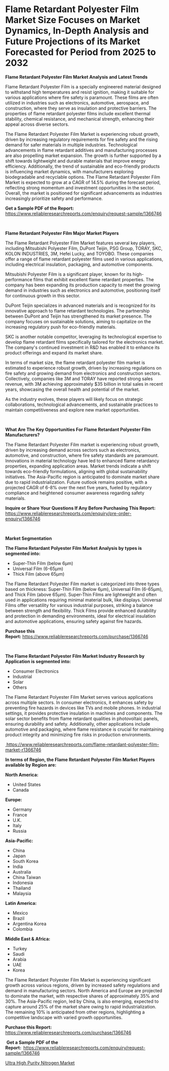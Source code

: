 <p><h1>Flame Retardant Polyester Film Market Size Focuses on Market Dynamics, In-Depth Analysis and Future Projections of its Market Forecasted for Period from 2025 to 2032</h1></p><p><strong>Flame Retardant Polyester Film Market Analysis and Latest Trends</strong></p>
<p><p>Flame Retardant Polyester Film is a specially engineered material designed to withstand high temperatures and resist ignition, making it suitable for various applications where fire safety is paramount. These films are often utilized in industries such as electronics, automotive, aerospace, and construction, where they serve as insulation and protective barriers. The properties of flame retardant polyester films include excellent thermal stability, chemical resistance, and mechanical strength, enhancing their appeal across diverse sectors.</p><p>The Flame Retardant Polyester Film Market is experiencing robust growth, driven by increasing regulatory requirements for fire safety and the rising demand for safer materials in multiple industries. Technological advancements in flame retardant additives and manufacturing processes are also propelling market expansion. The growth is further supported by a shift towards lightweight and durable materials that improve energy efficiency. Additionally, the trend of sustainable and eco-friendly products is influencing market dynamics, with manufacturers exploring biodegradable and recyclable options. The Flame Retardant Polyester Film Market is expected to grow at a CAGR of 14.5% during the forecast period, reflecting strong momentum and investment opportunities in the sector. Overall, the market is positioned for significant advancements as industries increasingly prioritize safety and performance.</p></p>
<p><strong>Get a Sample PDF of the Report:&nbsp;</strong> <a href="https://www.reliableresearchreports.com/enquiry/request-sample/1366746?utm_campaign=2606&utm_medium=2&utm_source=Github&utm_content=ia&utm_term=22032025&utm_id=flame-retardant-polyester-film">https://www.reliableresearchreports.com/enquiry/request-sample/1366746</a></p>
<p>&nbsp;</p>
<p><strong>Flame Retardant Polyester Film Major Market Players</strong></p>
<p><p>The Flame Retardant Polyester Film Market features several key players, including Mitsubishi Polyester Film, DuPont Teijin, PSG Group, TORAY, SKC, KOLON INDUSTRIES, 3M, Hefei Lucky, and TOYOBO. These companies offer a range of flame retardant polyester films used in various applications, including electrical insulation, packaging, and automotive components.</p><p>Mitsubishi Polyester Film is a significant player, known for its high-performance films that exhibit excellent flame retardant properties. The company has been expanding its production capacity to meet the growing demand in industries such as electronics and automotive, positioning itself for continuous growth in this sector.</p><p>DuPont Teijin specializes in advanced materials and is recognized for its innovative approach to flame retardant technologies. The partnership between DuPont and Teijin has strengthened its market presence. The company focuses on sustainable solutions, aiming to capitalize on the increasing regulatory push for eco-friendly materials.</p><p>SKC is another notable competitor, leveraging its technological expertise to develop flame retardant films specifically tailored for the electronics market. The company's continued investment in R&D has enabled it to enhance its product offerings and expand its market share.</p><p>In terms of market size, the flame retardant polyester film market is estimated to experience robust growth, driven by increasing regulations on fire safety and growing demand from electronics and construction sectors. Collectively, companies like 3M and TORAY have reported strong sales revenue, with 3M achieving approximately $35 billion in total sales in recent years, showcasing the overall health and potential of the market.</p><p>As the industry evolves, these players will likely focus on strategic collaborations, technological advancements, and sustainable practices to maintain competitiveness and explore new market opportunities.</p></p>
<p>&nbsp;</p>
<p><strong>What Are The Key Opportunities For Flame Retardant Polyester Film Manufacturers?</strong></p>
<p><p>The Flame Retardant Polyester Film market is experiencing robust growth, driven by increasing demand across sectors such as electronics, automotive, and construction, where fire safety standards are paramount. Innovations in material technology have led to enhanced flame retardancy properties, expanding application areas. Market trends indicate a shift towards eco-friendly formulations, aligning with global sustainability initiatives. The Asia-Pacific region is anticipated to dominate market share due to rapid industrialization. Future outlook remains positive, with a projected CAGR of 6-8% over the next five years, fueled by regulatory compliance and heightened consumer awareness regarding safety materials.</p></p>
<p><strong>Inquire or Share Your Questions If Any Before Purchasing This Report:</strong> <a href="https://www.reliableresearchreports.com/enquiry/pre-order-enquiry/1366746?utm_campaign=2606&utm_medium=2&utm_source=Github&utm_content=ia&utm_term=22032025&utm_id=flame-retardant-polyester-film">https://www.reliableresearchreports.com/enquiry/pre-order-enquiry/1366746</a></p>
<p>&nbsp;</p>
<p><strong>Market Segmentation</strong></p>
<p><strong>The Flame Retardant Polyester Film Market Analysis by types is segmented into:</strong></p>
<p><ul><li>Super-Thin Film (below 6μm)</li><li>Universal Film (6-65μm)</li><li>Thick Film (above 65μm)</li></ul></p>
<p><p>The Flame Retardant Polyester Film market is categorized into three types based on thickness: Super-Thin Film (below 6μm), Universal Film (6-65μm), and Thick Film (above 65μm). Super-Thin Films are lightweight and often used in applications requiring minimal material bulk, like displays. Universal Films offer versatility for various industrial purposes, striking a balance between strength and flexibility. Thick Films provide enhanced durability and protection in demanding environments, ideal for electrical insulation and automotive applications, ensuring safety against fire hazards.</p></p>
<p><strong>Purchase this Report:&nbsp;</strong><a href="https://www.reliableresearchreports.com/purchase/1366746?utm_campaign=2606&utm_medium=2&utm_source=Github&utm_content=ia&utm_term=22032025&utm_id=flame-retardant-polyester-film">https://www.reliableresearchreports.com/purchase/1366746</a></p>
<p>&nbsp;</p>
<p><strong>The Flame Retardant Polyester Film Market Industry Research by Application is segmented into:</strong></p>
<p><ul><li>Consumer Electronics</li><li>Industrial</li><li>Solar</li><li>Others</li></ul></p>
<p><p>The Flame Retardant Polyester Film Market serves various applications across multiple sectors. In consumer electronics, it enhances safety by preventing fire hazards in devices like TVs and mobile phones. In industrial settings, it provides protective insulation in machines and components. The solar sector benefits from flame retardant qualities in photovoltaic panels, ensuring durability and safety. Additionally, other applications include automotive and packaging, where flame resistance is crucial for maintaining product integrity and minimizing fire risks in production environments.</p></p>
<p><a href="https://www.reliableresearchreports.com/flame-retardant-polyester-film-market-r1366746?utm_campaign=2606&utm_medium=2&utm_source=Github&utm_content=ia&utm_term=22032025&utm_id=flame-retardant-polyester-film">&nbsp;https://www.reliableresearchreports.com/flame-retardant-polyester-film-market-r1366746</a></p>
<p><strong>In terms of Region, the Flame Retardant Polyester Film Market Players available by Region are:</strong></p>
<p>
    <p> <strong> North America: </strong>
        <ul>
            <li>United States</li>
            <li>Canada</li>
        </ul>
        </p> 
    <p> <strong> Europe: </strong>
        <ul>
            <li>Germany</li>
            <li>France</li>
            <li>U.K.</li>
            <li>Italy</li>
            <li>Russia</li>
        </ul>
        </p> 
    <p> <strong> Asia-Pacific: </strong>
        <ul>
            <li>China</li>
            <li>Japan</li>
            <li>South Korea</li>
            <li>India</li>
            <li>Australia</li>
            <li>China Taiwan</li>
            <li>Indonesia</li>
            <li>Thailand</li>
            <li>Malaysia</li>
        </ul>
        </p> 
    <p> <strong> Latin America: </strong>
        <ul>
            <li>Mexico</li>
            <li>Brazil</li>
            <li>Argentina Korea</li>
            <li>Colombia</li>
        </ul>
        </p> 
    <p> <strong> Middle East & Africa: </strong>
        <ul>
            <li>Turkey</li>
            <li>Saudi</li>
            <li>Arabia</li>
            <li>UAE</li>
            <li>Korea</li>
        </ul>
    </p>
    </p>
<p><p>The Flame Retardant Polyester Film Market is experiencing significant growth across various regions, driven by increased safety regulations and demand in manufacturing sectors. North America and Europe are projected to dominate the market, with respective shares of approximately 35% and 30%. The Asia-Pacific region, led by China, is also emerging, expected to capture around 25% of the market share owing to rapid industrialization. The remaining 10% is anticipated from other regions, highlighting a competitive landscape with varied growth opportunities.</p></p>
<p><strong>Purchase this Report: </strong><a href="https://www.reliableresearchreports.com/purchase/1366746?utm_campaign=2606&utm_medium=2&utm_source=Github&utm_content=ia&utm_term=22032025&utm_id=flame-retardant-polyester-film">https://www.reliableresearchreports.com/purchase/1366746</a></p>
<p>&nbsp;<strong>Get a Sample PDF of the Report:&nbsp;&nbsp;</strong><a href="https://www.reliableresearchreports.com/enquiry/request-sample/1366746?utm_campaign=2606&utm_medium=2&utm_source=Github&utm_content=ia&utm_term=22032025&utm_id=flame-retardant-polyester-film">https://www.reliableresearchreports.com/enquiry/request-sample/1366746</a></p>
<p><strong></strong></p>
<p><p><a href="https://github.com/manesros8/Market-Research-Report-List-1/blob/main/ultra-high-purity-nitrogen-market.md?utm_campaign=2606&utm_medium=2&utm_source=Github&utm_content=ia&utm_term=22032025&utm_id=flame-retardant-polyester-film">Ultra High Purity Nitrogen Market</a></p></p>